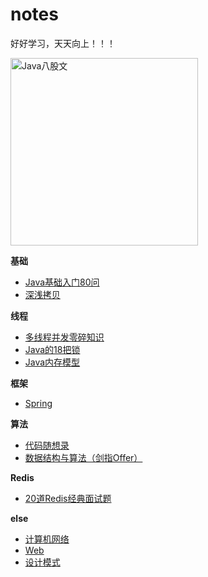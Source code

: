 # notes

好好学习，天天向上！！！

<img src="https://cdn.jsdelivr.net/gh/YiENx1205/cloudimgs/notes/eight-legged_essay.png" alt="Java八股文" width=300px>

**基础**

- [Java基础入门80问](./docs/base/Java基础入门80问.md)
- [深浅拷贝](./docs/base/深浅拷贝.md)

**线程**

- [多线程并发零碎知识](./docs/thread/多线程并发.md)
- [Java的18把锁](./docs/thread/图解Java中那18把锁.md)
- [Java内存模型](./docs/thread/Java内存模型.md)

**框架**

- [Spring](./docs/framework/Spring.md)

**算法**

- [代码随想录](https://programmercarl.com/)
- [数据结构与算法（剑指Offer）](./docs/code/TOC.md)

**Redis**

- [20道Redis经典面试题](./docs/redis/20道Redis经典面试题.md)

**else**

- [计算机网络](./docs/计算机网络.md)
- [Web](./docs/Web.md)
- [设计模式](./docs/设计模式.md)

